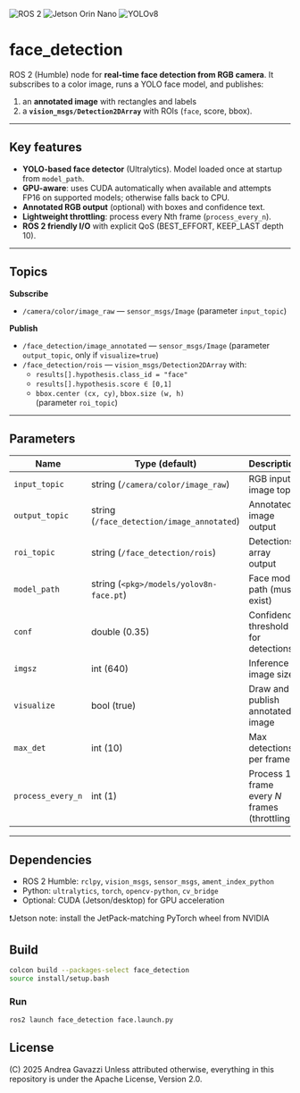 ![ROS 2](https://img.shields.io/badge/ROS2-Humble-blue)
![Jetson Orin Nano](https://img.shields.io/badge/Jetson-Orin%20Nano-green)
![YOLOv8](https://img.shields.io/badge/YOLOv8-blue)

# face_detection

ROS 2 (Humble) node for **real-time face detection from RGB camera**. It subscribes to a color image, runs a YOLO face model, and publishes:
1) an **annotated image** with rectangles and labels 
2) a **`vision_msgs/Detection2DArray`** with ROIs (`face`, score, bbox).

---

## Key features
- **YOLO-based face detector** (Ultralytics). Model loaded once at startup from `model_path`.  
- **GPU-aware**: uses CUDA automatically when available and attempts FP16 on supported models; otherwise falls back to CPU.  
- **Annotated RGB output** (optional) with boxes and confidence text.  
- **Lightweight throttling**: process every Nth frame (`process_every_n`).  
- **ROS 2 friendly I/O** with explicit QoS (BEST_EFFORT, KEEP_LAST depth 10).

---

## Topics

**Subscribe**
- `/camera/color/image_raw` — `sensor_msgs/Image` (parameter `input_topic`)

**Publish**
- `/face_detection/image_annotated` — `sensor_msgs/Image` (parameter `output_topic`, only if `visualize=true`)  
- `/face_detection/rois` — `vision_msgs/Detection2DArray` with:  
  - `results[].hypothesis.class_id = "face"`  
  - `results[].hypothesis.score ∈ [0,1]`  
  - `bbox.center (cx, cy)`, `bbox.size (w, h)`  
  (parameter `roi_topic`)

---

## Parameters

| Name | Type (default) | Description |
|---|---|---|
| `input_topic` | string (`/camera/color/image_raw`) | RGB input image topic |
| `output_topic` | string (`/face_detection/image_annotated`) | Annotated image output |
| `roi_topic` | string (`/face_detection/rois`) | Detections array output |
| `model_path` | string (`<pkg>/models/yolov8n-face.pt`) | Face model path (must exist) |
| `conf` | double (0.35) | Confidence threshold for detections |
| `imgsz` | int (640) | Inference image size |
| `visualize` | bool (true) | Draw and publish annotated image |
| `max_det` | int (10) | Max detections per frame |
| `process_every_n` | int (1) | Process 1 frame every *N* frames (throttling) |

---

## Dependencies

- ROS 2 Humble: `rclpy`, `vision_msgs`, `sensor_msgs`, `ament_index_python`
- Python: `ultralytics`, `torch`, `opencv-python`, `cv_bridge`
- Optional: CUDA (Jetson/desktop) for GPU acceleration

:exclamation:Jetson note: install the JetPack-matching PyTorch wheel from NVIDIA


## Build

```bash
colcon build --packages-select face_detection
source install/setup.bash
```

### Run
```bash
ros2 launch face_detection face.launch.py
```

## License

(C) 2025 Andrea Gavazzi
Unless attributed otherwise, everything in this repository is under the Apache License, Version 2.0.

